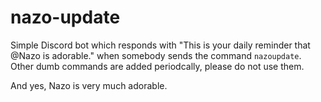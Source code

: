 # nazo-update

Simple Discord bot which responds with "This is your daily reminder that @Nazo is adorable." when somebody sends the command `nazoupdate`. Other dumb commands are added periodcally, please do not use them.

And yes, Nazo is very much adorable.